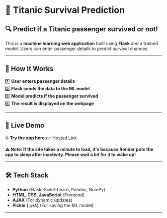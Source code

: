 # 🚢 Titanic Survival Prediction

## 🔍 Predict if a Titanic passenger survived or not!
This is a **machine learning web application** built using **Flask** and a trained model. Users can enter passenger details to predict survival chances.

---
## 📝 How It Works

1️⃣ **User enters passenger details**  
2️⃣ **Flask sends the data to the ML model**  
3️⃣ **Model predicts if the passenger survived**  
4️⃣ **The result is displayed on the webpage**

---


## 🚀 Live Demo
🌐 **Try the app here** 👉 [Hosted Link](https://titanic-survival-prediction-xnsa.onrender.com)

**⚠ Note: If the site takes a minute to load, it's because Render puts the app to sleep after inactivity. Please wait a bit for it to wake up!**
  

---

## 🛠 Tech Stack
- **Python** (Flask, Scikit-Learn, Pandas, NumPy)
- **HTML, CSS, JavaScript** (Frontend)
- **AJAX** (For dynamic updates)
- **Pickle (`.pkl`)** (For saving the ML model)

---
